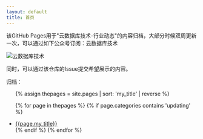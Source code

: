 ```yaml
---
layout: default
title: 首页
---
```

该GitHub Pages用于"云数据库技术-行业动态"的内容归档，大部分时候双周更新一次，可以通过如下公众号订阅：云数据库技术

![云数据库技术](https://cloud-database-tech.github.io/images/qrcode.jpg)

同时，可以通过该仓库的Issue提交希望展示的内容。

归档：


<ul>

{% assign thepages = site.pages | sort: 'my_title' | reverse %} 

{% for page in thepages %}
  {% if page.categories contains 'updating' %}
    <li>
    <a href="{{ page.url }}">{{page.my_title}}</a>
    </li>
  {% endif %}
{% endfor %}
</ul>
